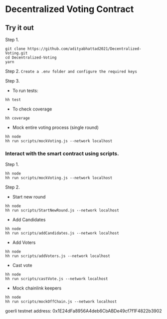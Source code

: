# Decentralized Voting Contract

## Try it out

Step 1.
```shell
git clone https://github.com/adityabhattad2021/Decentralized-Voting.git
cd Decentralized-Voting
yarn
```

Step 2.
```Create a .env folder and configure the required keys```

Step 3.
 - To run tests:
```shell
hh test
```

 - To check coverage
```shell
hh coverage
```

- Mock entire voting process (single round)
```shell
hh node
hh run scripts/mockVoting.js --network localhost
```


 

### Interact with the smart contract using scripts.
 
 Step 1.
```shell
hh node
hh run scripts/mockVoting.js --network localhost
```
Step 2.
 - Start new round
```shell
hh node
hh run scripts/StartNewRound.js --network localhost
```
 - Add Candidates
```shell
hh node
hh run scripts/addCandidates.js --network localhost
```
 - Add Voters
```shell
hh node
hh run scripts/addVoters.js --network localhost
```
 - Cast vote
```shell
hh node
hh run scripts/castVote.js --network localhost
```
 - Mock chainlink keepers
```shell
hh node
hh run scripts/mockOffChain.js --network localhost
```



goerli testnet address: 0x1E24dFa8956A4deb6CbABDe49cf7f1F4822b3902
